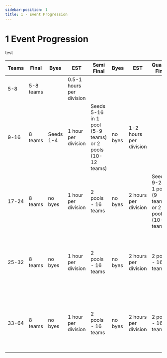 ```yaml
---
sidebar-position: 1
title: 1 - Event Progression
---
```


# 1 Event Progression

test

| Teams | Final     | Byes      | EST                      | Semi Final                                                | Byes    | EST                    | Quarter Final                                           | Byes    | EST                    | Prelims                                                       | Byes        | EST                    | Qualifiers                                                                | Byes    | EST                    |
|-------|-----------|-----------|--------------------------|-----------------------------------------------------------|---------|------------------------|---------------------------------------------------------|---------|------------------------|---------------------------------------------------------------|-------------|------------------------|---------------------------------------------------------------------------|---------|------------------------|
| 5-8   | 5-8 teams |           | 0.5-1 hours per division |                                                           |         |                        |                                                         |         |                        |                                                               |             |                        |                                                                           |         |                        |
| 9-16  | 8 teams   | Seeds 1-4 | 1 hour per division      | Seeds 5-16 in 1 pool (5-9 teams) or 2 pools (10-12 teams) | no byes | 1-2 hours per division |                                                         |         |                        |                                                               |             |                        |                                                                           |         |                        |
| 17-24 | 8 teams   | no byes   | 1 hour per division      | 2 pools - 16 teams                                        | no byes | 2 hours per division   | Seeds 9-24 in 1 pool (9 teams) or 2 pools (10-16 teams) | no byes | 1-2 hours per division |                                                               |             |                        |                                                                           |         |                        |
| 25-32 | 8 teams   | no byes   | 1 hour per division      | 2 pools - 16 teams                                        | no byes | 2 hours per division   | 2 pools - 16 teams                                      | no byes | 2 hours per division   | Seeds 17-32 play in 1 pool (9 teams) or 2 pools (10-16 teams) | no byes     | 1-2 hours per division |                                                                           |         |                        |
| 33-64 | 8 teams   | no byes   | 1 hour per division      | 2 pools - 16 teams                                        | no byes | 2 hours per division   | 2 pools - 16 teams                                      | no byes | 2 hours per division   | 2 pools - 16 teams                                            | Seeds 17-24 | 2 hours per division   | 25-64 in 1 pool (9 teams), 2 pools (10-20 teams) or 4 pools (21-40 teams) | no byes | 1-4 hours per division |